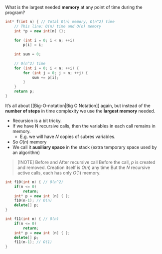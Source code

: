 What is the largest needed **memory** at any point of time during the program?

```cpp title:example
int* f(int n) { // Total O(n) memory, O(n^2) time
	// This line: O(n) time and O(n) memory
	int *p = new int[n] {};
	
	for (int i = 0; i < n; ++i)
		p[i] = i;
	
	int sum = 0; 
	
	// 0(n^2) time
	for (int i = 0; i < n; ++i) {
		for (int j = 0; j < n; ++j) {
			sum += p[i];
		}
	}
	return p;
}
```

It’s all about [[Big-O-notation|Big O Notation]] again, but instead of the **number of steps** in time complexity we use the **largest memory** needed.

- Recursion is a bit tricky.
- If we have N recursive calls, then the variables in each call remains in memory.
	- E.g. we will have $N$ copies of subres variables.
- So $O(n)$ memory
- We call it **auxiliary space** in the stack (extra temporary space used by an algorithm)

> [!NOTE] Before and After recursive call
> Before the call, $p$ is created and removed. Creation itself is $O(n)$ any time But the $N$ recursive active calls, each has only $O(1)$ memory.

```cpp
int f10(int n) { // O(n^2)
	if(n <= 0)
		return;
	int* p = new int [n] { };
	f10(n-1); // O(n)
	delete[] p;
}

int f11(int n) { // O(n)
	if(n <= 0)
		return;
	int* p = new int [n] { };
	delete[] p;
	f11(n-1); // O(1)
}
```
